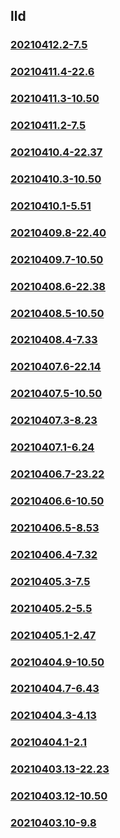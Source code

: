 ## lld

### [20210412.2-7.5](20210412.2-7.5/index.md)
### [20210411.4-22.6](20210411.4-22.6/index.md)
### [20210411.3-10.50](20210411.3-10.50/index.md)
### [20210411.2-7.5](20210411.2-7.5/index.md)
### [20210410.4-22.37](20210410.4-22.37/index.md)
### [20210410.3-10.50](20210410.3-10.50/index.md)
### [20210410.1-5.51](20210410.1-5.51/index.md)
### [20210409.8-22.40](20210409.8-22.40/index.md)
### [20210409.7-10.50](20210409.7-10.50/index.md)
### [20210408.6-22.38](20210408.6-22.38/index.md)
### [20210408.5-10.50](20210408.5-10.50/index.md)
### [20210408.4-7.33](20210408.4-7.33/index.md)
### [20210407.6-22.14](20210407.6-22.14/index.md)
### [20210407.5-10.50](20210407.5-10.50/index.md)
### [20210407.3-8.23](20210407.3-8.23/index.md)
### [20210407.1-6.24](20210407.1-6.24/index.md)
### [20210406.7-23.22](20210406.7-23.22/index.md)
### [20210406.6-10.50](20210406.6-10.50/index.md)
### [20210406.5-8.53](20210406.5-8.53/index.md)
### [20210406.4-7.32](20210406.4-7.32/index.md)
### [20210405.3-7.5](20210405.3-7.5/index.md)
### [20210405.2-5.5](20210405.2-5.5/index.md)
### [20210405.1-2.47](20210405.1-2.47/index.md)
### [20210404.9-10.50](20210404.9-10.50/index.md)
### [20210404.7-6.43](20210404.7-6.43/index.md)
### [20210404.3-4.13](20210404.3-4.13/index.md)
### [20210404.1-2.1](20210404.1-2.1/index.md)
### [20210403.13-22.23](20210403.13-22.23/index.md)
### [20210403.12-10.50](20210403.12-10.50/index.md)
### [20210403.10-9.8](20210403.10-9.8/index.md)

